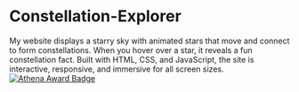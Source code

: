 # Constellation-Explorer
My website displays a starry sky with animated stars that move and connect to form constellations. When you hover over a star, it reveals a fun constellation fact. Built with HTML, CSS, and JavaScript, the site is interactive, responsive, and immersive for all screen sizes.
[![Athena Award Badge](https://img.shields.io/endpoint?url=https%3A%2F%2Faward.athena.hackclub.com%2Fapi%2Fbadge)](https://award.athena.hackclub.com?utm_source=readme)
